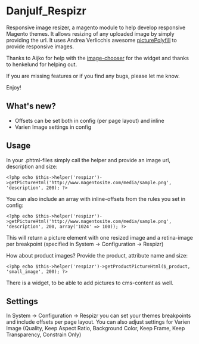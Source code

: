 Danjulf_Respizr
===============
Responsive image resizer, a magento module to help develop responsive Magento themes. It allows resizing of any uploaded image by simply providing the url. It uses Andrea Verlicchis awesome [picturePolyfill](https://github.com/verlok/picturePolyfill) to provide responsive images.

Thanks to Aijko for help with the [image-chooser](https://github.com/aijko/aijko-widgetimagechooser) for the widget and thanks to henkelund for helping out.

If you are missing features or if you find any bugs, please let me know.

Enjoy!

What's new?
-----------
- Offsets can be set both in config (per page layout) and inline
- Varien Image settings in config

Usage
-----
In your .phtml-files simply call the helper and provide an image url, description and size:
```
<?php echo $this->helper('respizr')->getPictureHtml('http://www.magentosite.com/media/sample.png', 'description', 200); ?>
```

You can also include an array with inline-offsets from the rules you set in config:
```
<?php echo $this->helper('respizr')->getPictureHtml('http://www.magentosite.com/media/sample.png', 'description', 200, array('1024' => 100)); ?>
```

This will return a picture element with one resized image and a retina-image per breakpoint (specified in System -> Configuration -> Respizr)

How about product images? Provide the product, attribute name and size:
```
<?php echo $this->helper('respizr')->getProductPictureHtml($_product, 'small_image', 200); ?>
```

There is a widget, to be able to add pictures to cms-content as well.

Settings
--------
In System -> Configuration -> Respizr you can set your themes breakpoints and include offsets per page layout. You can also adjust settings for Varien Image (Quality, Keep Aspect Ratio, Background Color, Keep Frame, Keep Transparency, Constrain Only)